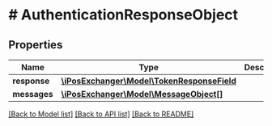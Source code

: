 # # AuthenticationResponseObject

## Properties

Name | Type | Description | Notes
------------ | ------------- | ------------- | -------------
**response** | [**\iPosExchanger\Model\TokenResponseField**](TokenResponseField.md) |  | [optional]
**messages** | [**\iPosExchanger\Model\MessageObject[]**](MessageObject.md) |  | [optional]

[[Back to Model list]](../../README.md#models) [[Back to API list]](../../README.md#endpoints) [[Back to README]](../../README.md)
